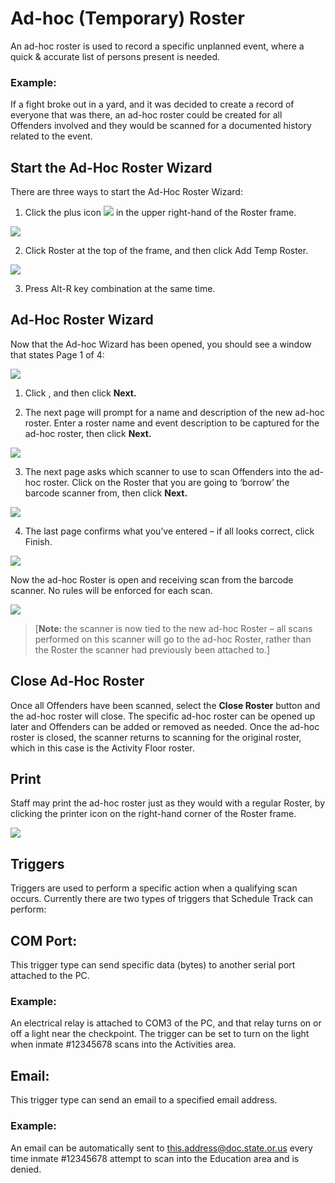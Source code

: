 # Ad-hoc \(Temporary\) Roster

An ad-hoc roster is used to record a specific unplanned event, where a quick & accurate list of persons present is needed.

### **Example:**

If a fight broke out in a yard, and it was decided to create a record of everyone that was there, an ad-hoc roster could be created for all Offenders involved and they would be scanned for a documented history related to the event.

## Start the Ad-Hoc Roster Wizard

There are three ways to start the Ad-Hoc Roster Wizard:

1. Click the plus icon ![](../../../../.gitbook/assets/038.png) in the upper right-hand of the Roster frame.

![](../../../../.gitbook/assets/039.png)

2. Click Roster at the top of the frame, and then click Add Temp Roster.

![](../../../../.gitbook/assets/040.png)

3. Press Alt-R key combination at the same time.

## Ad-Hoc Roster Wizard

Now that the Ad-hoc Wizard has been opened, you should see a window that states Page 1 of 4:

![](../../../../.gitbook/assets/041.png)

1. Click \, and then click **Next.**

2. The next page will prompt for a name and description of the new ad-hoc roster. Enter a roster name and event description to be captured for the ad-hoc roster, then click **Next.**

![](../../../../.gitbook/assets/042.png)

3. The next page asks which scanner to use to scan Offenders into the ad-hoc roster. Click on the Roster that you are going to ‘borrow’ the barcode scanner from, then click **Next.**

![](../../../../.gitbook/assets/043.png)

4. The last page confirms what you’ve entered – if all looks correct, click Finish.

![](../../../../.gitbook/assets/044.png)

Now the ad-hoc Roster is open and receiving scan from the barcode scanner. No rules will be enforced for each scan.

![](../../../../.gitbook/assets/045.png)

> \[**Note:** the scanner is now tied to the new ad-hoc Roster – all scans performed on this scanner will go to the ad-hoc Roster, rather than the Roster the scanner had previously been attached to.\]

## Close Ad-Hoc Roster

Once all Offenders have been scanned, select the **Close Roster** button and the ad-hoc roster will close. The specific ad-hoc roster can be opened up later and Offenders can be added or removed as needed. Once the ad-hoc roster is closed, the scanner returns to scanning for the original roster, which in this case is the Activity Floor roster.

## Print

Staff may print the ad-hoc roster just as they would with a regular Roster, by clicking the printer icon on the right-hand corner of the Roster frame. 

![](../../../../.gitbook/assets/046.png)

## Triggers

Triggers are used to perform a specific action when a qualifying scan occurs. Currently there are two types of triggers that Schedule Track can perform:

## **COM Port:**

This trigger type can send specific data \(bytes\) to another serial port attached to the PC.

### **Example:**

An electrical relay is attached to COM3 of the PC, and that relay turns on or off a light near the checkpoint. The trigger can be set to turn on the light when inmate \#12345678 scans into the Activities area.

## **Email:**

This trigger type can send an email to a specified email address.

### **Example:**

An email can be automatically sent to this.address@doc.state.or.us every time inmate \#12345678 attempt to scan into the Education area and is denied.

